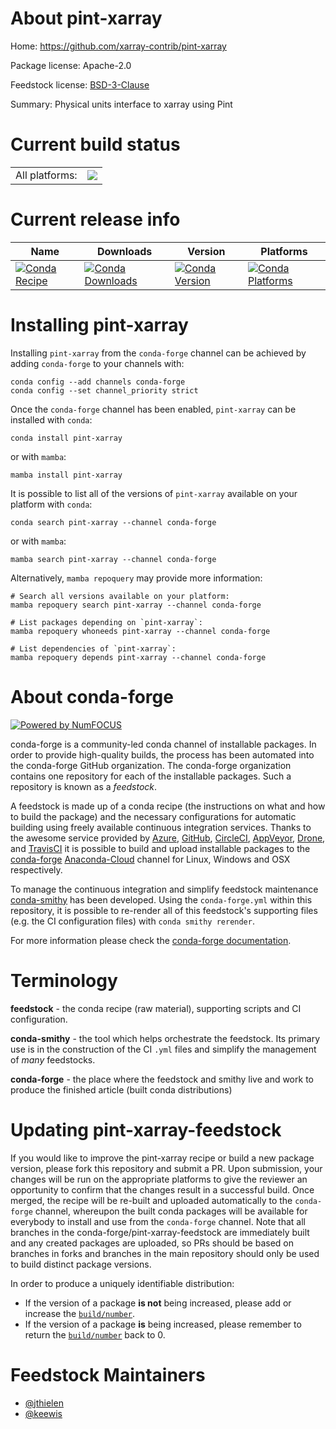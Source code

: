 About pint-xarray
=================

Home: https://github.com/xarray-contrib/pint-xarray

Package license: Apache-2.0

Feedstock license: [BSD-3-Clause](https://github.com/conda-forge/pint-xarray-feedstock/blob/main/LICENSE.txt)

Summary: Physical units interface to xarray using Pint

Current build status
====================


<table><tr><td>All platforms:</td>
    <td>
      <a href="https://dev.azure.com/conda-forge/feedstock-builds/_build/latest?definitionId=11064&branchName=main">
        <img src="https://dev.azure.com/conda-forge/feedstock-builds/_apis/build/status/pint-xarray-feedstock?branchName=main">
      </a>
    </td>
  </tr>
</table>

Current release info
====================

| Name | Downloads | Version | Platforms |
| --- | --- | --- | --- |
| [![Conda Recipe](https://img.shields.io/badge/recipe-pint--xarray-green.svg)](https://anaconda.org/conda-forge/pint-xarray) | [![Conda Downloads](https://img.shields.io/conda/dn/conda-forge/pint-xarray.svg)](https://anaconda.org/conda-forge/pint-xarray) | [![Conda Version](https://img.shields.io/conda/vn/conda-forge/pint-xarray.svg)](https://anaconda.org/conda-forge/pint-xarray) | [![Conda Platforms](https://img.shields.io/conda/pn/conda-forge/pint-xarray.svg)](https://anaconda.org/conda-forge/pint-xarray) |

Installing pint-xarray
======================

Installing `pint-xarray` from the `conda-forge` channel can be achieved by adding `conda-forge` to your channels with:

```
conda config --add channels conda-forge
conda config --set channel_priority strict
```

Once the `conda-forge` channel has been enabled, `pint-xarray` can be installed with `conda`:

```
conda install pint-xarray
```

or with `mamba`:

```
mamba install pint-xarray
```

It is possible to list all of the versions of `pint-xarray` available on your platform with `conda`:

```
conda search pint-xarray --channel conda-forge
```

or with `mamba`:

```
mamba search pint-xarray --channel conda-forge
```

Alternatively, `mamba repoquery` may provide more information:

```
# Search all versions available on your platform:
mamba repoquery search pint-xarray --channel conda-forge

# List packages depending on `pint-xarray`:
mamba repoquery whoneeds pint-xarray --channel conda-forge

# List dependencies of `pint-xarray`:
mamba repoquery depends pint-xarray --channel conda-forge
```


About conda-forge
=================

[![Powered by
NumFOCUS](https://img.shields.io/badge/powered%20by-NumFOCUS-orange.svg?style=flat&colorA=E1523D&colorB=007D8A)](https://numfocus.org)

conda-forge is a community-led conda channel of installable packages.
In order to provide high-quality builds, the process has been automated into the
conda-forge GitHub organization. The conda-forge organization contains one repository
for each of the installable packages. Such a repository is known as a *feedstock*.

A feedstock is made up of a conda recipe (the instructions on what and how to build
the package) and the necessary configurations for automatic building using freely
available continuous integration services. Thanks to the awesome service provided by
[Azure](https://azure.microsoft.com/en-us/services/devops/), [GitHub](https://github.com/),
[CircleCI](https://circleci.com/), [AppVeyor](https://www.appveyor.com/),
[Drone](https://cloud.drone.io/welcome), and [TravisCI](https://travis-ci.com/)
it is possible to build and upload installable packages to the
[conda-forge](https://anaconda.org/conda-forge) [Anaconda-Cloud](https://anaconda.org/)
channel for Linux, Windows and OSX respectively.

To manage the continuous integration and simplify feedstock maintenance
[conda-smithy](https://github.com/conda-forge/conda-smithy) has been developed.
Using the ``conda-forge.yml`` within this repository, it is possible to re-render all of
this feedstock's supporting files (e.g. the CI configuration files) with ``conda smithy rerender``.

For more information please check the [conda-forge documentation](https://conda-forge.org/docs/).

Terminology
===========

**feedstock** - the conda recipe (raw material), supporting scripts and CI configuration.

**conda-smithy** - the tool which helps orchestrate the feedstock.
                   Its primary use is in the construction of the CI ``.yml`` files
                   and simplify the management of *many* feedstocks.

**conda-forge** - the place where the feedstock and smithy live and work to
                  produce the finished article (built conda distributions)


Updating pint-xarray-feedstock
==============================

If you would like to improve the pint-xarray recipe or build a new
package version, please fork this repository and submit a PR. Upon submission,
your changes will be run on the appropriate platforms to give the reviewer an
opportunity to confirm that the changes result in a successful build. Once
merged, the recipe will be re-built and uploaded automatically to the
`conda-forge` channel, whereupon the built conda packages will be available for
everybody to install and use from the `conda-forge` channel.
Note that all branches in the conda-forge/pint-xarray-feedstock are
immediately built and any created packages are uploaded, so PRs should be based
on branches in forks and branches in the main repository should only be used to
build distinct package versions.

In order to produce a uniquely identifiable distribution:
 * If the version of a package **is not** being increased, please add or increase
   the [``build/number``](https://docs.conda.io/projects/conda-build/en/latest/resources/define-metadata.html#build-number-and-string).
 * If the version of a package **is** being increased, please remember to return
   the [``build/number``](https://docs.conda.io/projects/conda-build/en/latest/resources/define-metadata.html#build-number-and-string)
   back to 0.

Feedstock Maintainers
=====================

* [@jthielen](https://github.com/jthielen/)
* [@keewis](https://github.com/keewis/)

